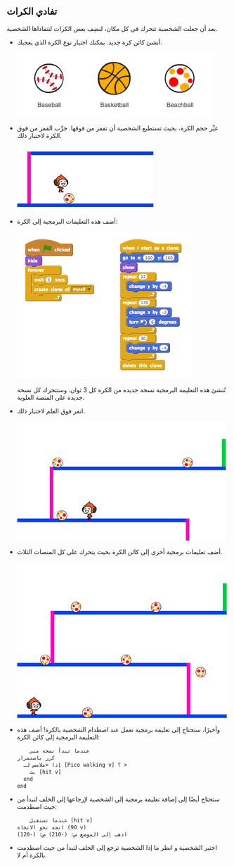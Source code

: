 ## تفادي الكرات

بعد أن جعلت الشخصية تتحرك في كل مكان، لنضِف بعض الكرات لتتفاداها الشخصية.

+ أنشئ كائن كرة جديد. يمكنك اختيار نوع الكرة الذي يعجبك.
    
    ![لقطة الشاشة](images/dodge-balls.png)

+ غيِّر حجم الكرة، بحيث تستطيع الشخصية أن تقفز من فوقها. جرِّب القفز من فوق الكرة لاختبار ذلك.
    
    ![لقطة الشاشة](images/dodge-ball-resize.png)

+ أضف هذه التعليمات البرمجية إلى الكرة:
    
    ![لقطة الشاشة](images/dodge-ball-motion.png)
    
    تُنشئ هذه التعليمة البرمجية نسخة جديدة من الكرة كل 3 ثوان. وستتحرك كل نسخة جديدة على المنصة العلوية.

+ انقر فوق العلم لاختبار ذلك.
    
    ![لقطة الشاشة](images/dodge-ball-test.png)

+ أضف تعليمات برمجية أخرى إلى كائن الكرة بحيث يتحرك على كل المنصات الثلاث.
    
    ![لقطة الشاشة](images/dodge-ball-more-motion.png)

+ وأخيرًا، ستحتاج إلى تعليمة برمجية تعمل عند اصطدام الشخصية بالكرة! أضف هذه التعليمة البرمجية إلى كائن الكرة:
    
    ```blocks
        عندما تبدأ نسخة مني
    كرر باستمرار 
      إذا <ملامس لـ [Pico walking v] ؟ > 
        بث [hit v]
      end
    end
    ```

+ ستحتاج أيضًا إلى إضافة تعليمة برمجية إلى الشخصية لإرجاعها إلى الخلف لتبدأ من حيث اصطدمت:
    
    ```blocks
        عندما تستقبل [hit v]
    اتجه نحو الاتجاه (90 v)
    اذهب إلى الموضع س: (-210) ص: (-120)
    ```

+ اختبر الشخصية و انظر ما إذا الشخصية ترجع إلى الخلف لتبدأ من حيث اصطدمت بالكرة أم لا.